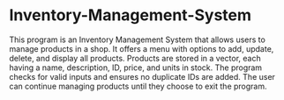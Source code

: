# Inventory-Management-System
This program is an Inventory Management System that allows users to manage products in a shop. It offers a menu with options to add, update, delete, and display all products. Products are stored in a vector, each having a name, description, ID, price, and units in stock. The program checks for valid inputs and ensures no duplicate IDs are added. The user can continue managing products until they choose to exit the program.
